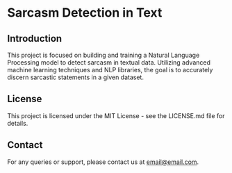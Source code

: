 # Sarcasm Detection in Text
## Introduction
This project is focused on building and training a Natural Language Processing model to detect sarcasm in textual data. Utilizing advanced machine learning techniques and NLP libraries, the goal is to accurately discern sarcastic statements in a given dataset.

## License
This project is licensed under the MIT License - see the LICENSE.md file for details.

## Contact
For any queries or support, please contact us at email@email.com.
